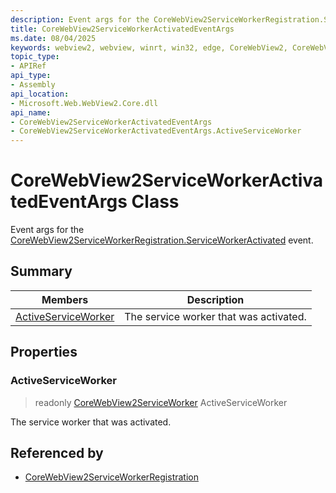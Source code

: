 ```yaml
---
description: Event args for the CoreWebView2ServiceWorkerRegistration.ServiceWorkerActivated event.
title: CoreWebView2ServiceWorkerActivatedEventArgs
ms.date: 08/04/2025
keywords: webview2, webview, winrt, win32, edge, CoreWebView2, CoreWebView2Controller, browser control, edge html, CoreWebView2ServiceWorkerActivatedEventArgs
topic_type:
- APIRef
api_type:
- Assembly
api_location:
- Microsoft.Web.WebView2.Core.dll
api_name:
- CoreWebView2ServiceWorkerActivatedEventArgs
- CoreWebView2ServiceWorkerActivatedEventArgs.ActiveServiceWorker
---
```


# CoreWebView2ServiceWorkerActivatedEventArgs Class



Event args for the [CoreWebView2ServiceWorkerRegistration.ServiceWorkerActivated](corewebview2serviceworkerregistration.md#serviceworkeractivated) event.


## Summary

Members|Description
--|--
[ActiveServiceWorker](#activeserviceworker) | The service worker that was activated.

## Properties

### ActiveServiceWorker

> readonly  [CoreWebView2ServiceWorker](corewebview2serviceworker.md) ActiveServiceWorker

The service worker that was activated.







## Referenced by

- [CoreWebView2ServiceWorkerRegistration](corewebview2serviceworkerregistration.md)

